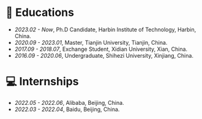 
# 📖 Educations
- *2023.02 - Now*, Ph.D Candidate, Harbin Institute of Technology, Harbin, China.
- *2020.09 - 2023.01*, Master, Tianjin University, Tianjin, China.
- *2017.09 - 2018.07*, Exchange Student, Xidian University, Xian, China.
- *2016.09 - 2020.06*, Undergraduate, Shihezi University, Xinjiang, China.


# 💻 Internships
- *2022.05 - 2022.06*, Alibaba, Beijing, China.
- *2022.03 - 2022.04*, Baidu, Beijing, China.
